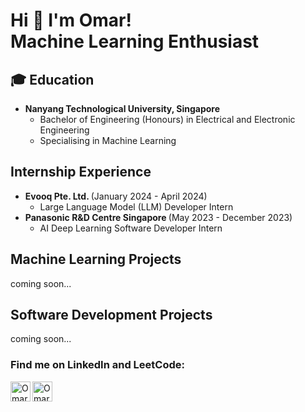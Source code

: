 <h1>Hi 👋 I'm Omar! <br> Machine Learning Enthusiast</h1>

<h2>🎓 Education</h2>

- <b>Nanyang Technological University, Singapore</b>
  - Bachelor of Engineering (Honours) in Electrical and Electronic Engineering
  - Specialising in Machine Learning

<h2>Internship Experience</h2>

- <b>Evooq Pte. Ltd. </b>(January 2024 - April 2024)
  - Large Language Model (LLM) Developer Intern
- <b>Panasonic R&D Centre Singapore </b>(May 2023 - December 2023)
  - AI Deep Learning Software Developer Intern

<h2>Machine Learning Projects</h2>

coming soon...

<h2>Software Development Projects</h2>

coming soon...

<h3>Find me on LinkedIn and LeetCode:</h3>

[<img align="left" alt="Omar | LinkedIn" width="32px" src="https://cdn.jsdelivr.net/npm/simple-icons@v3/icons/linkedin.svg" />][linkedin]
[<img align="left" alt="Omar | LinkedIn" width="32px" src="https://cdn.jsdelivr.net/npm/simple-icons@v3/icons/leetcode.svg" />][leetcode]


[linkedin]: https://www.linkedin.com/in/omar-sheik-mustafa-7bb816259
[leetcode]: https://leetcode.com/u/hurufo/

<!--
**omar-ntu/omar-ntu** is a ✨ _special_ ✨ repository because its `README.md` (this file) appears on your GitHub profile.

Here are some ideas to get you started:

- 🔭 I’m currently working on ...
- 🌱 I’m currently learning ...
- 👯 I’m looking to collaborate on ...
- 🤔 I’m looking for help with ...
- 💬 Ask me about ...
- 📫 How to reach me: ...
- 😄 Pronouns: ...
- ⚡ Fun fact: ...
-->
